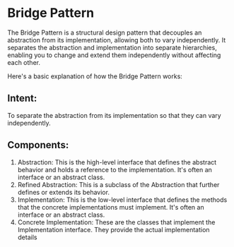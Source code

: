 # Bridge Pattern

The Bridge Pattern is a structural design pattern that decouples an abstraction from its implementation,
allowing both to vary independently. It separates the abstraction and implementation into separate hierarchies,
enabling you to change and extend them independently without affecting each other.

Here's a basic explanation of how the Bridge Pattern works:

## Intent:

To separate the abstraction from its implementation so that they can vary independently.

## Components:

1. Abstraction: This is the high-level interface that defines the abstract behavior and holds a reference to the
   implementation. It's often an interface or an abstract class.
2. Refined Abstraction: This is a subclass of the Abstraction that further defines or extends its behavior.
3. Implementation: This is the low-level interface that defines the methods that the concrete implementations must
   implement. It's often an interface or an abstract class.
4. Concrete Implementation: These are the classes that implement the Implementation interface. They provide the actual
   implementation details
